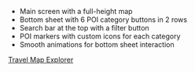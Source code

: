 - Main screen with a full-height map
- Bottom sheet with 6 POI category buttons in 2 rows
- Search bar at the top with a filter button
- POI markers with custom icons for each category
- Smooth animations for bottom sheet interaction

[Travel Map Explorer](https://v0.dev/chat?q=Create%20a%20mobile%20React%20Native%20screen%20with%20the%20following%3A%0A%0A1.%20A%20full-screen%20MapView%20component%20as%20the%20main%20background%0A2.%20A%20floating%20search%20bar%20at%20the%20top%20with%20white%20background%20and%20subtle%20shadow%2C%20includes%20a%20filter%20icon%0A3.%20A%20bottom%20sheet%20with%20rounded%20top%20corners%20containing%206%20category%20buttons%20arranged%20in%202%20rows%20of%203%0A4.%20Each%20category%20button%20should%20have%20an%20icon%20and%20label%20for%3A%20Restaurants%2C%20Hotels%2C%20Attractions%2C%20Shopping%2C%20Nightlife%2C%20and%20Transport%0A5.%20Use%20a%20clean%2C%20modern%20design%20with%20appropriate%20spacing%20and%20shadows%0A6.%20Make%20it%20mobile-responsive%20and%20ensure%20all%20elements%20are%20properly%20aligned)